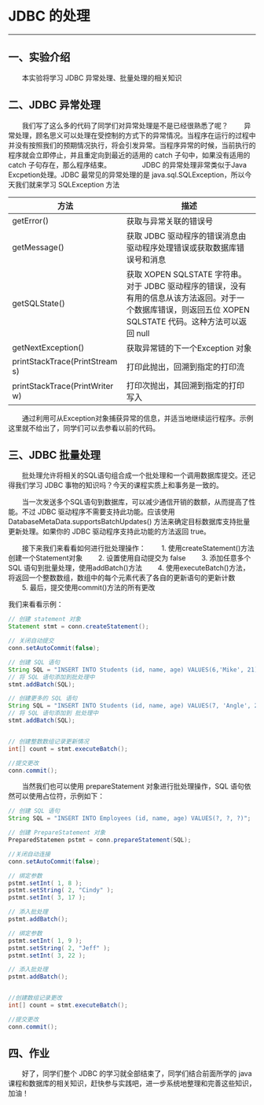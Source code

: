 # JDBC 的处理


---

## 一、实验介绍 ##

　　本实验将学习 JDBC 异常处理、批量处理的相关知识

## 二、JDBC 异常处理 ##

　　我们写了这么多的代码了同学们对异常处理是不是已经很熟悉了呢？
　　异常处理，顾名思义可以处理在受控制的方式下的异常情况。当程序在运行的过程中并没有按照我们的预期情况执行，将会引发异常。当程序异常的时候，当前执行的程序就会立即停止，并且重定向到最近的适用的 catch 子句中，如果没有适用的 catch 子句存在，那么程序结束。
　　
　　JDBC 的异常处理非常类似于Java Excpetion处理。JDBC 最常见的异常处理的是 java.sql.SQLException，所以今天我们就来学习 SQLException 方法

| 方法 | 描述 |
|------|------|
| getError() | 获取与异常关联的错误号 |
| getMessage() | 获取 JDBC 驱动程序的错误消息由驱动程序处理错误或获取数据库错误号和消息 |
| getSQLState() | 获取 XOPEN SQLSTATE 字符串。对于 JDBC 驱动程序的错误，没有有用的信息从该方法返回。对于一个数据库错误，则返回五位 XOPEN SQLSTATE 代码。这种方法可以返回 null |
| getNextException() | 获取异常链的下一个Exception 对象 |
| printStackTrace(PrintStream s) | 打印此抛出，回溯到指定的打印流 |
| printStackTrace(PrintWriter w) | 打印次抛出，其回溯到指定的打印写入 |

　　通过利用可从Exception对象捕获异常的信息，并适当地继续运行程序。示例这里就不给出了，同学们可以去参看以前的代码。


## 三、JDBC 批量处理 ##

　　批处理允许将相关的SQL语句组合成一个批处理和一个调用数据库提交。还记得我们学习 JDBC 事物的知识吗？今天的课程实质上和事务是一致的。

　　当一次发送多个SQL语句到数据库，可以减少通信开销的数额，从而提高了性能。不过 JDBC 驱动程序不需要支持此功能。应该使用 DatabaseMetaData.supportsBatchUpdates() 方法来确定目标数据库支持批量更新处理。如果你的 JDBC 驱动程序支持此功能的方法返回 true。

　　接下来我们来看看如何进行批处理操作：
　　1. 使用createStatement()方法创建一个Statement对象
　　2. 设置使用自动提交为 false
　　3. 添加任意多个SQL 语句到批量处理，使用addBatch()方法
　　4. 使用executeBatch()方法，将返回一个整数数组，数组中的每个元素代表了各自的更新语句的更新计数
　　5. 最后，提交使用commit()方法的所有更改

我们来看看示例：

```java
// 创建 statement 对象
Statement stmt = conn.createStatement();

// 关闭自动提交
conn.setAutoCommit(false);

// 创建 SQL 语句
String SQL = "INSERT INTO Students (id, name, age) VALUES(6,'Mike', 21)";
// 将 SQL 语句添加到批处理中
stmt.addBatch(SQL);

// 创建更多的 SQL 语句
String SQL = "INSERT INTO Students (id, name, age) VALUES(7, 'Angle', 23)";
// 将 SQL 语句添加到 批处理中
stmt.addBatch(SQL);


// 创建整数数组记录更新情况
int[] count = stmt.executeBatch();

//提交更改
conn.commit();

```

　　当然我们也可以使用 prepareStatement 对象进行批处理操作，SQL 语句依然可以使用占位符，示例如下：

```java
// 创建 SQL 语句
String SQL = "INSERT INTO Employees (id, name, age) VALUES(?, ?, ?)";

// 创建 PrepareStatement 对象
PreparedStatemen pstmt = conn.prepareStatement(SQL);

//关闭自动连接
conn.setAutoCommit(false);

// 绑定参数
pstmt.setInt( 1, 8 );
pstmt.setString( 2, "Cindy" );
pstmt.setInt( 3, 17 );

// 添入批处理
pstmt.addBatch();

// 绑定参数
pstmt.setInt( 1, 9 );
pstmt.setString( 2, "Jeff" );
pstmt.setInt( 3, 22 );

// 添入批处理
pstmt.addBatch();


//创建数组记录更改
int[] count = stmt.executeBatch();

//提交更改
conn.commit();
```

## 四、作业 ##

　　好了，同学们整个 JDBC 的学习就全部结束了，同学们结合前面所学的 java 课程和数据库的相关知识，赶快参与实践吧，进一步系统地整理和完善这些知识，加油！

